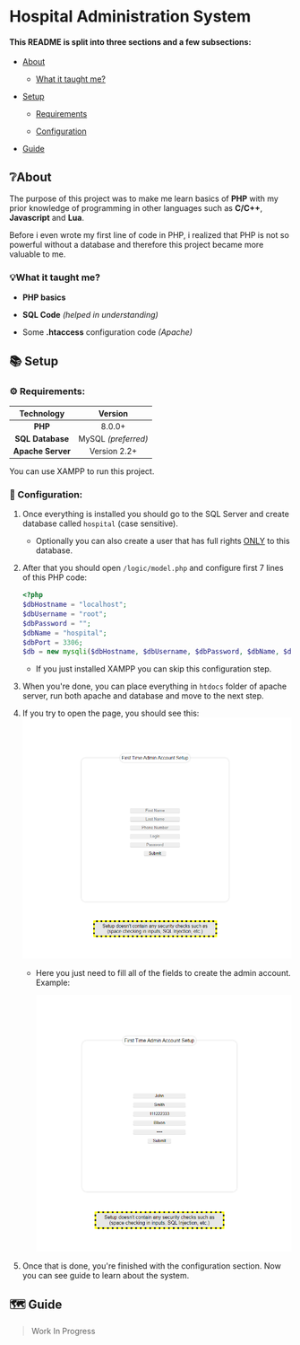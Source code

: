 # Hospital Administration System

#### This README is split into three sections and a few subsections:

- [About](#about)
  
  - [What it taught me?](#what-it-taught-me)

- [Setup](#setup)
  
  - [Requirements](#requirements)
  
  - [Configuration](#configuration)

- [Guide](#guide)

## :grey_question:About

The purpose of this project was to make me learn basics of **PHP** with my prior knowledge of programming in other languages such as **C/C++**, **Javascript** and **Lua**.

Before i even wrote my first line of code in PHP, i realized that PHP is not so powerful without a database and therefore this project became more valuable to me.

### :bulb:What it taught me?

- **PHP basics**

- **SQL Code** *(helped in understanding)*

- Some **.htaccess** configuration code *(Apache)*

## :books: Setup

### :gear: Requirements:

| Technology        | Version             |
|:-----------------:|:-------------------:|
| **PHP**           | 8.0.0+              |
| **SQL Database**  | MySQL *(preferred)* |
| **Apache Server** | Version 2.2+        |

You can use XAMPP to run this project.

### :wrench: Configuration:

1. Once everything is installed you should go to the SQL Server and create database called `hospital` (case sensitive).
   
   - Optionally you can also create a user that has full rights <ins>ONLY</ins> to this database.

2. After that you should open `/logic/model.php` and configure first  7 lines of this PHP code: 
   
   ```php
   <?php
   $dbHostname = "localhost";
   $dbUsername = "root";
   $dbPassword = "";
   $dbName = "hospital";
   $dbPort = 3306;
   $db = new mysqli($dbHostname, $dbUsername, $dbPassword, $dbName, $dbPort);
   ```
   
   - If you just installed XAMPP you can skip this configuration step.

3. When you're done, you can place everything in `htdocs` folder of apache server, run both apache and database and move to the next step.

4. If you try to open the page, you should see this: ![Setup screen](README/Setup.png)
   
   - Here you just need to fill all of the fields to create the admin account. Example:
     
     ![Filled setup screen](README/Filled%20Setup.png)

5. Once that is done, you're finished with the configuration section. Now you can see guide to learn about the system.

## :world_map: Guide

> Work In Progress


